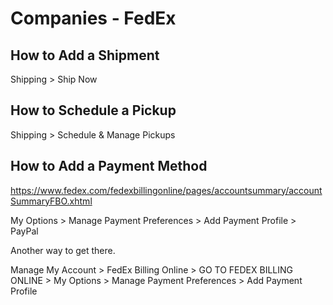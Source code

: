 # Companies - FedEx

## How to Add a Shipment

Shipping > Ship Now

## How to Schedule a Pickup

Shipping > Schedule & Manage Pickups

## How to Add a Payment Method

https://www.fedex.com/fedexbillingonline/pages/accountsummary/accountSummaryFBO.xhtml

My Options > Manage Payment Preferences > Add Payment Profile > PayPal

Another way to get there.

Manage My Account > FedEx Billing Online > GO TO FEDEX BILLING ONLINE > My Options > Manage Payment Preferences > Add Payment Profile
